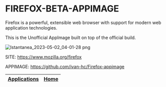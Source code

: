 # FIREFOX-BETA-APPIMAGE

 Firefox is a powerful, extensible web browser with support for modern web application technologies.
 
 This is the Unofficial AppImage built on top of the official build.
 
 ![Istantanea_2023-05-02_04-01-28 png](https://user-images.githubusercontent.com/88724353/235563850-61d359ff-53ac-43a6-ab1d-33297dc4df73.jpg)
 
 SITE: https://www.mozilla.org/firefox
 
 APPIMAGE: https://github.com/ivan-hc/Firefox-appimage

 | [Applications](https://portable-linux-apps.github.io/apps.html) | [Home](https://portable-linux-apps.github.io)
 | --- | --- |
